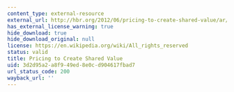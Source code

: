 ```yaml
---
content_type: external-resource
external_url: http://hbr.org/2012/06/pricing-to-create-shared-value/ar/1
has_external_license_warning: true
hide_download: true
hide_download_original: null
license: https://en.wikipedia.org/wiki/All_rights_reserved
status: valid
title: Pricing to Create Shared Value
uid: 3d2d95a2-a8f9-49ed-8e0c-d904617fbad7
url_status_code: 200
wayback_url: ''
---
```

